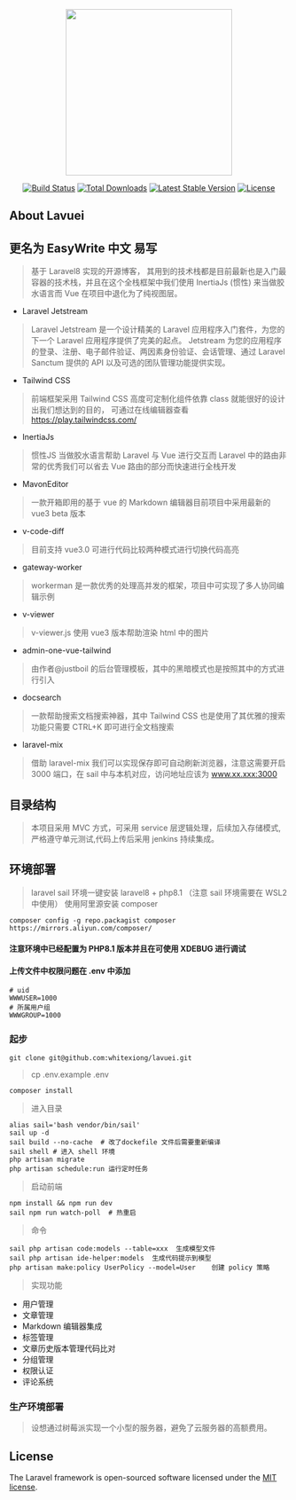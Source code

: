 
<div align=center>
<img src="https://raw.github.com/whitexiong/lavuei/master/public/images/lavuei.png" width="300" height="300"/>
</div>

<p align="center">
<a href="https://travis-ci.org/laravel/framework"><img src="https://travis-ci.org/laravel/framework.svg" alt="Build Status"></a>
<a href="https://packagist.org/packages/laravel/framework"><img src="https://img.shields.io/packagist/dt/laravel/framework" alt="Total Downloads"></a>
<a href="https://packagist.org/packages/laravel/framework"><img src="https://img.shields.io/packagist/v/laravel/framework" alt="Latest Stable Version"></a>
<a href="https://packagist.org/packages/laravel/framework"><img src="https://img.shields.io/packagist/l/laravel/framework" alt="License"></a>
</p>

## About Lavuei

## 更名为 EasyWrite 中文 易写 

> 基于 Laravel8 实现的开源博客， 其用到的技术栈都是目前最新也是入门最容器的技术栈，并且在这个全栈框架中我们使用 InertiaJs (惯性) 来当做胶水语言而 Vue 在项目中退化为了纯视图层。

- Laravel Jetstream

> Laravel Jetstream 是一个设计精美的 Laravel 应用程序入门套件，为您的下一个 Laravel 应用程序提供了完美的起点。 Jetstream 为您的应用程序的登录、注册、电子邮件验证、两因素身份验证、会话管理、通过 Laravel Sanctum 提供的 API 以及可选的团队管理功能提供实现。

- Tailwind CSS

>  前端框架采用  Tailwind CSS 高度可定制化组件依靠 class 就能很好的设计出我们想达到的目的， 可通过在线编辑器查看 https://play.tailwindcss.com/

- InertiaJs

> 惯性JS 当做胶水语言帮助 Laravel 与 Vue 进行交互而 Laravel 中的路由非常的优秀我们可以省去 Vue 路由的部分而快速进行全栈开发

- MavonEditor

> 一款开箱即用的基于 vue 的 Markdown 编辑器目前项目中采用最新的 vue3 beta 版本

- v-code-diff

> 目前支持 vue3.0 可进行代码比较两种模式进行切换代码高亮

- gateway-worker

> workerman 是一款优秀的处理高并发的框架，项目中可实现了多人协同编辑示例


- v-viewer

> v-viewer.js 使用 vue3 版本帮助渲染 html 中的图片


- admin-one-vue-tailwind

> 由作者@justboil 的后台管理模板，其中的黑暗模式也是按照其中的方式进行引入


- docsearch

> 一款帮助搜索文档搜索神器，其中 Tailwind CSS 也是使用了其优雅的搜索功能只需要 CTRL+K 即可进行全文档搜索

-  laravel-mix 

> 借助 laravel-mix 我们可以实现保存即可自动刷新浏览器，注意这需要开启 3000 端口，在 sail 中与本机对应，访问地址应该为 www.xx.xxx:3000


## 目录结构

> 本项目采用 MVC 方式，可采用 service 层逻辑处理，后续加入存储模式,严格遵守单元测试,代码上传后采用 jenkins 持续集成。

## 环境部署

> laravel sail 环境一键安装  laravel8 + php8.1 （注意 sail 环境需要在 WSL2 中使用）
> 使用阿里源安装 composer

    composer config -g repo.packagist composer https://mirrors.aliyun.com/composer/

#### 注意环境中已经配置为 PHP8.1 版本并且在可使用 XDEBUG 进行调试

#### 上传文件中权限问题在 .env 中添加

    # uid
    WWWUSER=1000
    # 所属用户组
    WWWGROUP=1000

### 起步

    git clone git@github.com:whitexiong/lavuei.git

> cp .env.example .env

    composer install

> 进入目录

    alias sail='bash vendor/bin/sail'
    sail up -d
    sail build --no-cache  # 改了dockefile 文件后需要重新编译
    sail shell # 进入 shell 环境
    php artisan migrate
    php artisan schedule:run 运行定时任务

> 启动前端

    npm install && npm run dev
    sail npm run watch-poll  # 热重启

> 命令

    sail php artisan code:models --table=xxx  生成模型文件
    sail php artisan ide-helper:models  生成代码提示到模型
    php artisan make:policy UserPolicy --model=User    创建 policy 策略

> 实现功能

- 用户管理
- 文章管理
- Markdown 编辑器集成
- 标签管理
- 文章历史版本管理代码比对
- 分组管理
- 权限认证
- 评论系统

### 生产环境部署

> 设想通过树莓派实现一个小型的服务器，避免了云服务器的高额费用。

## License

The Laravel framework is open-sourced software licensed under the [MIT license](https://opensource.org/licenses/MIT).
